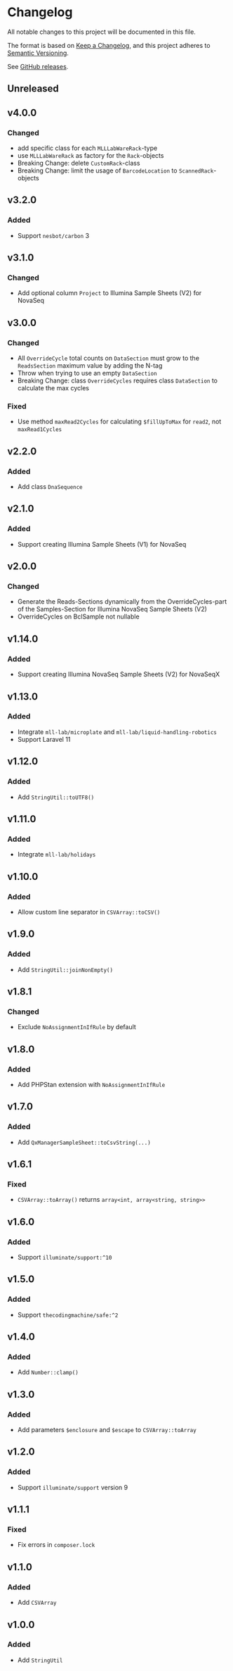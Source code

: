 # Changelog

All notable changes to this project will be documented in this file.

The format is based on [Keep a Changelog](https://keepachangelog.com/en/1.0.0),
and this project adheres to [Semantic Versioning](https://semver.org/spec/v2.0.0.html).

See [GitHub releases](https://github.com/mll-lab/php-utils/releases).

## Unreleased

## v4.0.0

### Changed

- add specific class for each `MLLLabWareRack`-type
- use `MLLLabWareRack` as factory for the `Rack`-objects
- Breaking Change: delete `CustomRack`-class
- Breaking Change: limit the usage of `BarcodeLocation` to `ScannedRack`-objects

## v3.2.0

### Added

- Support `nesbot/carbon` 3

## v3.1.0

### Changed

- Add optional column `Project` to Illumina Sample Sheets (V2) for NovaSeq

## v3.0.0

### Changed

- All `OverrideCycle` total counts on `DataSection` must grow to the `ReadsSection` maximum value by adding the N-tag
- Throw when trying to use an empty `DataSection`
- Breaking Change: class `OverrideCycles` requires class `DataSection` to calculate the max cycles

### Fixed

- Use method `maxRead2Cycles` for calculating `$fillUpToMax` for `read2`, not `maxRead1Cycles`

## v2.2.0

### Added

- Add class `DnaSequence`

## v2.1.0

### Added

- Support creating Illumina Sample Sheets (V1) for NovaSeq

## v2.0.0

### Changed

- Generate the Reads-Sections dynamically from the OverrideCycles-part of the Samples-Section for Illumina NovaSeq Sample Sheets (V2)
- OverrideCycles on BclSample not nullable

## v1.14.0

### Added

- Support creating Illumina NovaSeq Sample Sheets (V2) for NovaSeqX

## v1.13.0

### Added

- Integrate `mll-lab/microplate` and `mll-lab/liquid-handling-robotics`
- Support Laravel 11

## v1.12.0

### Added

- Add `StringUtil::toUTF8()`

## v1.11.0

### Added

- Integrate `mll-lab/holidays`

## v1.10.0

### Added

- Allow custom line separator in `CSVArray::toCSV()`

## v1.9.0

### Added

- Add `StringUtil::joinNonEmpty()`

## v1.8.1

### Changed

- Exclude `NoAssignmentInIfRule` by default

## v1.8.0

### Added

- Add PHPStan extension with `NoAssignmentInIfRule`

## v1.7.0

### Added

- Add `QxManagerSampleSheet::toCsvString(...)`

## v1.6.1

### Fixed

- `CSVArray::toArray()` returns `array<int, array<string, string>>`

## v1.6.0

### Added

- Support `illuminate/support:^10`

## v1.5.0

### Added

- Support `thecodingmachine/safe:^2`

## v1.4.0

### Added

- Add `Number::clamp()`

## v1.3.0

### Added

- Add parameters `$enclosure` and `$escape` to `CSVArray::toArray`

## v1.2.0

### Added

- Support `illuminate/support` version 9

## v1.1.1

### Fixed

- Fix errors in `composer.lock`

## v1.1.0

### Added

- Add `CSVArray`

## v1.0.0

### Added

- Add `StringUtil`
